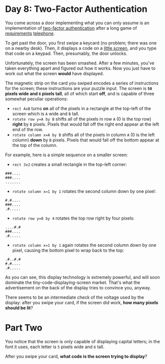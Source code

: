 # Day 8: Two-Factor Authentication
You come across a door implementing what you can only assume is an implementation of 
[two-factor authentication](https://en.wikipedia.org/wiki/Multi-factor_authentication) after a long game of 
[requirements](https://en.wikipedia.org/wiki/Requirement) [telephone](https://en.wikipedia.org/wiki/Chinese_whispers).

To get past the door, you first swipe a keycard (no problem; there was one on a nearby desk). Then, it displays a code 
on a [little screen](https://www.google.com/search?q=tiny+lcd&tbm=isch), and you type that code on a keypad. Then, 
presumably, the door unlocks.

Unfortunately, the screen has been smashed. After a few minutes, you've taken everything apart and figured out how it 
works. Now you just have to work out what the screen **would** have displayed.

The magnetic strip on the card you swiped encodes a series of instructions for the screen; these instructions are your 
puzzle input. The screen is **`50` pixels wide and `6` pixels tall**, all of which start **off**, and is capable of 
three somewhat peculiar operations:
* `rect AxB` turns **on** all of the pixels in a rectangle at the top-left of the screen which is `A` wide and `B` tall.
* `rotate row y=A by B` shifts all of the pixels in row `A` (0 is the top row) **right** by `B` pixels. Pixels that 
would fall off the right end appear at the left end of the row.
* `rotate column x=A by B` shifts all of the pixels in column `A` (0 is the left column) **down** by `B` pixels. Pixels 
that would fall off the bottom appear at the top of the column.

For example, here is a simple sequence on a smaller screen:
* `rect 3x2` creates a small rectangle in the top-left corner:
```
###....
###....
.......
```
* `rotate column x=1 by 1` rotates the second column down by one pixel:
```
#.#....
###....
.#.....
```
* `rotate row y=0 by 4` rotates the top row right by four pixels:
```
....#.#
###....
.#.....
```
* `rotate column x=1 by 1` again rotates the second column down by one pixel, causing the bottom pixel to wrap back 
to the top:
```
.#..#.#
#.#....
.#.....
```
As you can see, this display technology is extremely powerful, and will soon dominate the tiny-code-displaying-screen 
market. That's what the advertisement on the back of the display tries to convince you, anyway.

There seems to be an intermediate check of the voltage used by the display: after you swipe your card, if the screen 
did work, **how many pixels should be lit**?

# Part Two
You notice that the screen is only capable of displaying capital letters; in the font it uses, each letter is `5` 
pixels wide and `6` tall.

After you swipe your card, **what code is the screen trying to display**?
